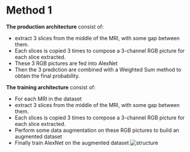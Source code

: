 # Method 1
**The production architecture** consist of:
* extract 3 slices from the middle of the MRI, with some gap between them.
* Each slices is copied 3 times to compose a 3-channel RGB picture for each slice extracted.
* These 3 RGB pictures are fed into AlexNet
* Then the 3 prediction are combined with a Weighted Sum method to obtain the final probability.

**The training architecture** consist of:
* For each MRI in the dataset
 * extract 3 slices from the middle of the MRI, with some gap between them.
 * Each slices is copied 3 times to compose a 3-channel RGB picture for each slice extracted.
* Perform some data augmentation on these RGB pictures to build an augmented dataset
* Finally train AlexNet on the augmented dataset
![structure](https://github.com/ivaste/AlzheimerPrediction/blob/master/Documentation/Method1Code.png?raw=true)
